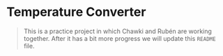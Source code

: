 # Temperature Converter
> This is a practice project in which Chawki and Rubén are working together. After it has a bit more progress we will update this `README` file.